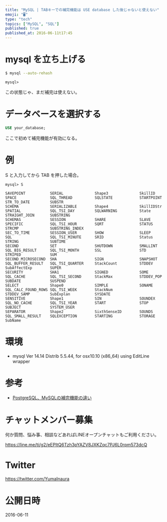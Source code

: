 ```yaml
---
title: "MySQL | TABキーでの補完機能は USE database した後じゃないと使えない"
emoji: "🖥"
type: "tech"
topics: ["MySQL", "SQL"]
published: true
published_at: 2016-06-11t17:45
---
```


# mysql を立ち上げる

```bash
$ mysql --auto-rehash
```

```
mysql> 
```

この状態じゃ、まだ補完は使えない。

# データベースを選択する

```sql
USE your_database;
```

ここで初めて補完機能が有効になる。

# 例

S と入力してから TAB を押した場合。

```
mysql> S

SAVEPOINT           SERIAL              Shape3              SkillID             SPACE               SQL_THREAD          SQLSTATE            STARTPOINT          STR_TO_DATE         SUBSTR             
SCHEMA              SERIALIZABLE        Shape4              SkillIDStr          SPATIAL             SQL_TSI_DAY         SQLWARNING          State               STRAIGHT_JOIN       SUBSTRING          
SCHEMAS             SESSION             SHARE               SLAVE               SPECIFIC            SQL_TSI_HOUR        SQRT                STATUS              STRCMP              SUBSTRING_INDEX    
SEC_TO_TIME         SESSION_USER        SHOW                SLEEP               SQL                 SQL_TSI_MINUTE      SRID                Status              STRING              SUBTIME            
SECOND              SET                 SHUTDOWN            SMALLINT            SQL_BIG_RESULT      SQL_TSI_MONTH       SSL                 STD                 STRIPED             SUM                
SECOND_MICROSECOND  SHA                 SIGN                SNAPSHOT            SQL_BUFFER_RESULT   SQL_TSI_QUARTER     StackCount          STDDEV              SubAffectExp        SUPER              
SECURITY            SHA1                SIGNED              SOME                SQL_CACHE           SQL_TSI_SECOND      StackMax            STDDEV_POP          SUBDATE             SUSPEND            
SELECT              Shape0              SIMPLE              SONAME              SQL_CALC_FOUND_ROWS SQL_TSI_WEEK        StackNum            STDDEV_SAMP         SubExplan           SYSDATE            
SENSITIVE           Shape1              SIN                 SOUNDEX             SQL_NO_CACHE        SQL_TSI_YEAR        START               STOP                SUBJECT             SYSTEM_USER        
SEPARATOR           Shape2              SixthSenseID        SOUNDS              SQL_SMALL_RESULT    SQLEXCEPTION        STARTING            STORAGE             SubName       
```


# 環境

- mysql  Ver 14.14 Distrib 5.5.44, for osx10.10 (x86_64) using  EditLine wrapper

# 参考

- [PostgreSQL、MySQLの補完機能の違い](http://takafumi-s.hatenablog.com/entry/2015/03/03/001118)











<!-- Update From Qiita API -->

# チャットメンバー募集


何か質問、悩み事、相談などあればLINEオープンチャットもご利用ください。

https://line.me/ti/g2/eEPltQ6Tzh3pYAZV8JXKZqc7PJ6L0rpm573dcQ





# Twitter


https://twitter.com/YumaInaura


<!-- Update From Qiita API -->



# 公開日時

2016-06-11
